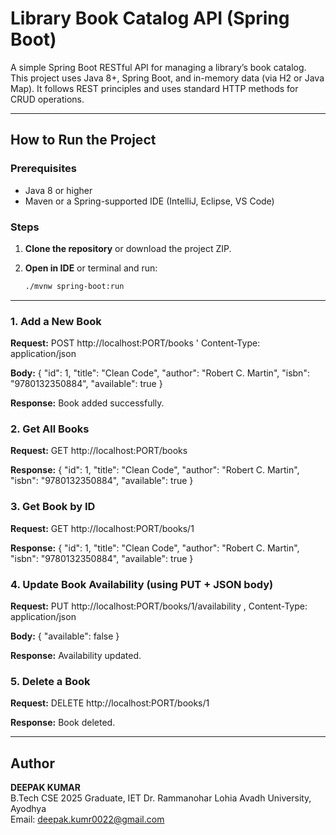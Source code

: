 # Library Book Catalog API (Spring Boot)

A simple Spring Boot RESTful API for managing a library’s book catalog. This project uses Java 8+, Spring Boot, and in-memory data (via H2 or Java Map). It follows REST principles and uses standard HTTP methods for CRUD operations.

---

## How to Run the Project

### Prerequisites

- Java 8 or higher
- Maven or a Spring-supported IDE (IntelliJ, Eclipse, VS Code)

### Steps

1. **Clone the repository** or download the project ZIP.

2. **Open in IDE** or terminal and run:

   ```bash
   ./mvnw spring-boot:run

---

### 1. Add a New Book
  **Request:**
    POST http://localhost:PORT/books ' 
    Content-Type: application/json

  **Body:**
    {
      "id": 1,
      "title": "Clean Code",
      "author": "Robert C. Martin",
      "isbn": "9780132350884",
      "available": true
    }
  
  **Response:**
    Book added successfully.

### 2. Get All Books
  **Request:**
    GET http://localhost:PORT/books
  
  **Response:**
    {
      "id": 1,
      "title": "Clean Code",
      "author": "Robert C. Martin",
      "isbn": "9780132350884",
      "available": true
    }

### 3. Get Book by ID
  **Request:**
    GET http://localhost:PORT/books/1
    
  **Response:**
    {
      "id": 1,
      "title": "Clean Code",
      "author": "Robert C. Martin",
      "isbn": "9780132350884",
      "available": true
    }

### 4. Update Book Availability (using PUT + JSON body)
  **Request:**
    PUT http://localhost:PORT/books/1/availability , 
    Content-Type: application/json

  **Body:**
    {
      "available": false
    }

  **Response:**
    Availability updated.
    
### 5. Delete a Book
  **Request:**
    DELETE http://localhost:PORT/books/1

  **Response:**
    Book deleted.

---

## Author

**DEEPAK KUMAR**  
  B.Tech CSE 2025 Graduate, IET Dr. Rammanohar Lohia Avadh University, Ayodhya  
  Email: deepak.kumr0022@gmail.com  
